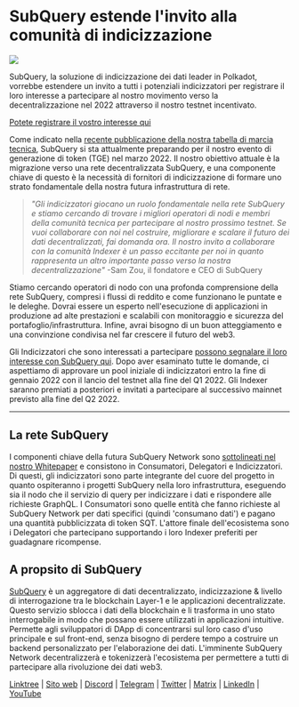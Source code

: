 # SubQuery estende l'invito alla comunità di indicizzazione

![](https://miro.medium.com/max/1400/1*qa014uV1jHA2WTVhUadrdA.png)

SubQuery, la soluzione di indicizzazione dei dati leader in Polkadot, vorrebbe estendere un invito a tutti i potenziali indicizzatori per registrare il loro interesse a partecipare al nostro movimento verso la decentralizzazione nel 2022 attraverso il nostro testnet incentivato.

[Potete registrare il vostro interesse qui](https://forms.gle/RyXyhb8T9Gxkwi7R9)

Come indicato nella [recente pubblicazione della nostra tabella di marcia tecnica](https://subquery.medium.com/subquery-releases-technical-roadmap-2a3a383c49b), SubQuery si sta attualmente preparando per il nostro evento di generazione di token (TGE) nel marzo 2022. Il nostro obiettivo attuale è la migrazione verso una rete decentralizzata SubQuery, e una componente chiave di questo è la necessità di fornitori di indicizzazione di formare uno strato fondamentale della nostra futura infrastruttura di rete.

> _"Gli indicizzatori giocano un ruolo fondamentale nella rete SubQuery e stiamo cercando di trovare i migliori operatori di nodi e membri della comunità tecnica per partecipare al nostro prossimo testnet. Se vuoi collaborare con noi nel costruire, migliorare e scalare il futuro dei dati decentralizzati, fai domanda ora. Il nostro invito a collaborare con la comunità Indexer è un passo eccitante per noi in quanto rappresenta un altro importante passo verso la nostra decentralizzazione"_ -Sam Zou, il fondatore e CEO di SubQuery

Stiamo cercando operatori di nodo con una profonda comprensione della rete SubQuery, compresi i flussi di reddito e come funzionano le puntate e le deleghe. Dovrai essere un esperto nell'esecuzione di applicazioni in produzione ad alte prestazioni e scalabili con monitoraggio e sicurezza del portafoglio/infrastruttura. Infine, avrai bisogno di un buon atteggiamento e una convinzione condivisa nel far crescere il futuro del web3.

Gli Indicizzatori che sono interessati a partecipare [possono segnalare il loro interesse con SubQuery qui](https://forms.gle/RyXyhb8T9Gxkwi7R9). Dopo aver esaminato tutte le domande, ci aspettiamo di approvare un pool iniziale di indicizzatori entro la fine di gennaio 2022 con il lancio del testnet alla fine del Q1 2022. Gli Indexer saranno premiati a posteriori e invitati a partecipare al successivo mainnet previsto alla fine del Q2 2022.

---

## La rete SubQuery

I componenti chiave della futura SubQuery Network sono [sottolineati nel nostro Whitepaper](https://static.subquery.network/whitepaper.pdf) e consistono in Consumatori, Delegatori e Indicizzatori. Di questi, gli indicizzatori sono parte integrante del cuore del progetto in quanto ospiteranno i progetti SubQuery nella loro infrastruttura, eseguendo sia il nodo che il servizio di query per indicizzare i dati e rispondere alle richieste GraphQL. I Consumatori sono quelle entità che fanno richieste al SubQuery Network per dati specifici (quindi 'consumano dati') e pagano una quantità pubblicizzata di token SQT. L'attore finale dell'ecosistema sono i Delegatori che partecipano supportando i loro Indexer preferiti per guadagnare ricompense.

## A propsito di SubQuery

[SubQuery](https://subquery.network/) è un aggregatore di dati decentralizzato, indicizzazione & livello di interrogazione tra le blockchain Layer-1 e le applicazioni decentralizzate. Questo servizio sblocca i dati della blockchain e li trasforma in uno stato interrogabile in modo che possano essere utilizzati in applicazioni intuitive. Permette agli sviluppatori di DApp di concentrarsi sul loro caso d'uso principale e sul front-end, senza bisogno di perdere tempo a costruire un backend personalizzato per l'elaborazione dei dati. L'imminente SubQuery Network decentralizzerà e tokenizzerà l'ecosistema per permettere a tutti di partecipare alla rivoluzione dei dati web3.

[Linktree](https://linktr.ee/subquerynetwork) | [Sito web](https://subquery.network/) | [Discord](https://discord.com/invite/78zg8aBSMG) | [Telegram](https://t.me/subquerynetwork) | [Twitter](https://twitter.com/subquerynetwork) | [Matrix](https://matrix.to/#/#subquery:matrix.org) | [LinkedIn](https://www.linkedin.com/company/subquery) | [YouTube](https://www.youtube.com/channel/UCi1a6NUUjegcLHDFLr7CqLw)
